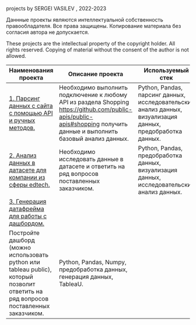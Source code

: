 projects by SERGEI VASILEV , 2022-2023

Даннные проекты являются интеллектуальной собственность правообладателя. Все права защищены. Копирование материала без согласия автора не допускается.

These projects are the intellectual property of the copyright holder. All rights reserved. Copying of material without the consent of the author is not allowed.

| **Наименования проекта**   | **Описание проекта** | **Используемый стек** |
| -------------------------- | -------------------- |-----------------------|
| [1. Парсинг данных с сайта с помощью API и ручных методов.](https://github.com/VASILEV-SERGEI/pet_projects/tree/main/test_parsing_best_buy "Нажми для перехода") | Необходимо выполнить подключение к любому API из раздела Shopping https://github.com/public-apis/public-apis#shopping получить данные и выполнить базовый анализ данных. | Python, Pandas, парсинг данных, исследовательский анализ данных, визуализация данных, предобработка данных. |
| [2. Анализ данных в датасете для компании из сферы edtech.](https://github.com/VASILEV-SERGEI/pet_projects/tree/main/test_project_edtech "Нажми для перехода") |        Необходимо исследовать данные в датасете и ответить на ряд вопросов поставленных заказчиком. | Python, Pandas, предобработка данных, визуализация данных, исследовательский анализ данных. |
| [3. Генерация датафрейма для работы с дашбордом.](https://github.com/VASILEV-SERGEI/pet_projects/tree/main/test_project_lessons "Нажми для перехода") |
Постройте дашборд (можно использовать python или tableau public), который позволит ответить на ряд вопросов поставленных заказчиком. | Python, Pandas, Numpy, предобработка данных, генерация данных, TableaU. |
